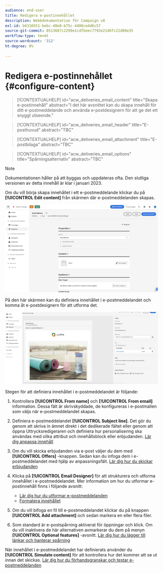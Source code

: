 ```yaml
---
audience: end-user
title: Redigera e-postinnehållet
description: Webbdokumentation för Campaign v8
exl-id: b6316551-bebc-40e0-b75c-4408ce4d6c57
source-git-commit: 0513687c2299e1cdfbeec7793e2146fc22d80e35
workflow-type: tm+mt
source-wordcount: '312'
ht-degree: 0%

---
```


# Redigera e-postinnehållet {#configure-content}

>[!CONTEXTUALHELP]
>id="acw_deliveries_email_content"
>title="Skapa e-postinnehåll"
>abstract="I det här avsnittet kan du skapa innehåll för ditt e-postmeddelande och använda e-postdesignern för att ge det ett snyggt utseende."

>[!CONTEXTUALHELP]
>id="acw_deliveries_email_header"
>title="E-posthuvud"
>abstract="TBC"

>[!CONTEXTUALHELP]
>id="acw_deliveries_email_attachment"
>title="E-postbilaga"
>abstract="TBC"

>[!CONTEXTUALHELP]
>id="acw_deliveries_email_options"
>title="Spårningsalternativ"
>abstract="TBC"

>[!NOTE]
>
>Dokumentationen håller på att byggas och uppdateras ofta. Den slutliga versionen av detta innehåll är klar i januari 2023.

Om du vill börja skapa innehållet i ett e-postmeddelande klickar du på **[!UICONTROL Edit content]** från skärmen där e-postmeddelanden skapas.

![](assets/edit-content.png)

På den här skärmen kan du definiera innehållet i e-postmeddelandet och komma åt e-postdesignern för att utforma det.

![](assets/content-dashboard.png)

Stegen för att definiera innehållet i e-postmeddelandet är följande:

1. Kontrollera **[!UICONTROL From name]** och **[!UICONTROL From email]** information. Dessa fält är skrivskyddade, de konfigureras i e-postmallen som väljs när e-postmeddelandet skapas.

1. Definiera e-postmeddelandet **[!UICONTROL Subject line]**. Det gör du genom att skriva in ämnet direkt i det dedikerade fältet eller genom att öppna Uttrycksredigeraren och definiera hur personalisering ska användas med olika attribut och innehållsblock eller erbjudanden. [Lär dig anpassa innehåll](../personalization/personalize.md)

1. Om du vill skicka erbjudanden via e-post väljer du dem med **[!UICONTROL Offers]** -knappen. Sedan kan du infoga dem i e-postmeddelandet med hjälp av anpassningsfält. [Lär dig hur du skickar erbjudanden](offers.md)

1. Klicka på **[!UICONTROL Email Designer]** för att strukturera och utforma innehållet i e-postmeddelandet. Mer information om hur du utformar e-postinnehåll finns i följande avsnitt:

   * [Lär dig hur du utformar e-postmeddelanden](create-email-content.md)
   * [Formatera innehållet](get-started-email-style.md)

1. Om du vill bifoga en fil till e-postmeddelandet klickar du på knappen **[!UICONTROL Add attachment]** och sedan markera en eller flera filer.

   <!--limitation on size + number of files?-->

1. Som standard är e-postspårning aktiverat för öppningar och klick. Om du vill inaktivera de här alternativen avmarkerar du dem på menyn **[!UICONTROL Optional features]** -avsnitt. [Lär dig hur du lägger till länkar och hanterar spårning](message-tracking.md)

När innehållet i e-postmeddelandet har definierats använder du **[!UICONTROL Simulate content]** för att kontrollera hur det kommer att se ut innan det skickas. [Lär dig hur du förhandsgranskar och testar e-postmeddelanden](../preview-test/preview-test.md)

<!-- show screenshot showing an email fully configured + highlight the simulate content button-->
